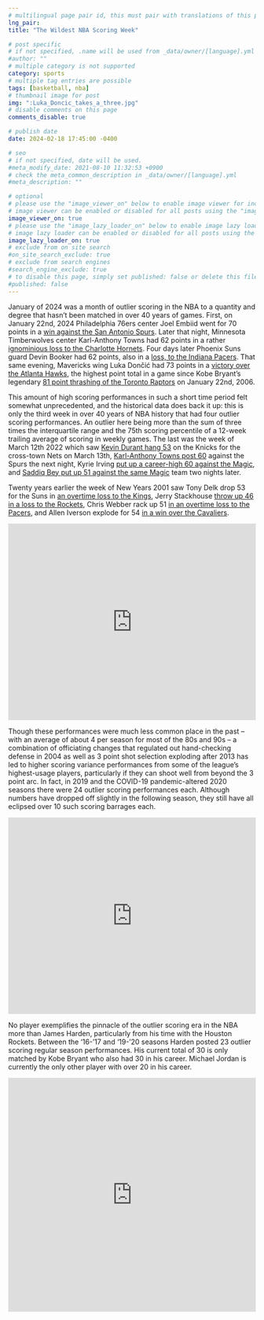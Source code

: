 ```yaml
---
# multilingual page pair id, this must pair with translations of this page. (This name must be unique)
lng_pair: 
title: "The Wildest NBA Scoring Week"

# post specific
# if not specified, .name will be used from _data/owner/[language].yml
#author: ""
# multiple category is not supported
category: sports
# multiple tag entries are possible
tags: [basketball, nba]
# thumbnail image for post
img: ":Luka_Doncic_takes_a_three.jpg"
# disable comments on this page
comments_disable: true

# publish date
date: 2024-02-18 17:45:00 -0400

# seo
# if not specified, date will be used.
#meta_modify_date: 2021-08-10 11:32:53 +0900
# check the meta_common_description in _data/owner/[language].yml
#meta_description: ""

# optional
# please use the "image_viewer_on" below to enable image viewer for individual pages or posts (_posts/ or [language]/_posts folders).
# image viewer can be enabled or disabled for all posts using the "image_viewer_posts: true" setting in _data/conf/main.yml.
image_viewer_on: true
# please use the "image_lazy_loader_on" below to enable image lazy loader for individual pages or posts (_posts/ or [language]/_posts folders).
# image lazy loader can be enabled or disabled for all posts using the "image_lazy_loader_posts: true" setting in _data/conf/main.yml.
image_lazy_loader_on: true
# exclude from on site search
#on_site_search_exclude: true
# exclude from search engines
#search_engine_exclude: true
# to disable this page, simply set published: false or delete this file
#published: false
---
```


January of 2024 was a month of outlier scoring in the NBA to a quantity and degree that hasn’t been matched in over 40 years of games. First, on January 22nd, 2024 Philadelphia 76ers center Joel Embiid went for 70 points in a [win against the San Antonio Spurs](https://www.basketball-reference.com/boxscores/202401220PHI.html). Later that night, Minnesota Timberwolves center Karl-Anthony Towns had 62 points in a rather [ignominious loss to the Charlotte Hornets](https://www.basketball-reference.com/boxscores/202401220MIN.html). Four days later Phoenix Suns guard Devin Booker had 62 points, also in a [loss, to the Indiana Pacers](https://www.basketball-reference.com/boxscores/202401260IND.html). That same evening, Mavericks wing Luka Dončić had 73 points in a [victory over the Atlanta Hawks](https://www.basketball-reference.com/boxscores/202401260ATL.html), the highest point total in a game since Kobe Bryant’s legendary [81 point thrashing of the Toronto Raptors](https://www.basketball-reference.com/boxscores/200601220LAL.html) on January 22nd, 2006.

This amount of high scoring performances in such a short time period felt somewhat unprecedented, and the historical data does back it up: this is only the third week in over 40 years of NBA history that had four outlier scoring performances. An outlier here being more than the sum of three times the interquartile range and the 75th scoring percentile of a 12-week trailing average of scoring in weekly games. The last was the week of March 12th 2022 which saw [Kevin Durant hang 53](https://www.basketball-reference.com/boxscores/202203130BRK.html) on the Knicks for the cross-town Nets on March 13th, [Karl-Anthony Towns post 60](https://www.basketball-reference.com/players/t/townska01.html) against the Spurs the next night, Kyrie Irving [put up a career-high 60 against the Magic](https://www.basketball-reference.com/boxscores/202203150ORL.html), and [Saddiq Bey put up 51 against the same Magic](https://www.basketball-reference.com/boxscores/202203170ORL.html) team two nights later.

Twenty years earlier the week of New Years 2001 saw Tony Delk drop 53 for the Suns in [an overtime loss to the Kings](https://www.basketball-reference.com/boxscores/200101020SAC.html), Jerry Stackhouse [throw up 46 in a loss to the Rockets](https://www.basketball-reference.com/boxscores/200101040HOU.html), Chris Webber rack up 51 [in an overtime loss to the Pacers](https://www.basketball-reference.com/boxscores/200101050SAC.html), and Allen Iverson explode for 54 [in a win over the Cavaliers](https://www.basketball-reference.com/boxscores/200101060CLE.html).

<iframe title="Outlier NBA Scoring Games Getting More Common" aria-label="Scatter Plot" id="datawrapper-chart-OuAAe" src="https://datawrapper.dwcdn.net/OuAAe/2/" scrolling="no" frameborder="0" style="width: 0; min-width: 100% !important; border: none;" height="400" data-external="1"></iframe><script type="text/javascript">!function(){"use strict";window.addEventListener("message",(function(a){if(void 0!==a.data["datawrapper-height"]){var e=document.querySelectorAll("iframe");for(var t in a.data["datawrapper-height"])for(var r=0;r<e.length;r++)if(e[r].contentWindow===a.source){var i=a.data["datawrapper-height"][t]+"px";e[r].style.height=i}}}))}();</script>

Though these performances were much less common place in the past – with an average of about 4 per season for most of the 80s and 90s – a combination of officiating changes that regulated out hand-checking defense in 2004 as well as 3 point shot selection exploding after 2013 has led to higher scoring variance performances from some of the league’s highest-usage players, particularly if they can shoot well from beyond the 3 point arc. In fact, in 2019 and the COVID-19 pandemic-altered 2020 seasons there were 24 outlier scoring performances each. Although numbers have dropped off slightly in the following season, they still have all eclipsed over 10 such scoring barrages each.

<iframe title="Outlier Scoring Peaked in the 2019 and 2020 NBA Seasons" aria-label="Interactive line chart" id="datawrapper-chart-R1olm" src="https://datawrapper.dwcdn.net/R1olm/2/" scrolling="no" frameborder="0" style="width: 0; min-width: 100% !important; border: none;" height="400" data-external="1"></iframe><script type="text/javascript">!function(){"use strict";window.addEventListener("message",(function(a){if(void 0!==a.data["datawrapper-height"]){var e=document.querySelectorAll("iframe");for(var t in a.data["datawrapper-height"])for(var r=0;r<e.length;r++)if(e[r].contentWindow===a.source){var i=a.data["datawrapper-height"][t]+"px";e[r].style.height=i}}}))}();</script>

No player exemplifies the pinnacle of the outlier scoring era in the NBA more than James Harden, particularly from his time with the Houston Rockets. Between the ‘16-’17 and ‘19-’20 seasons Harden posted 23 outlier scoring regular season performances. His current total of 30 is only matched by Kobe Bryant who also had 30 in his career. Michael Jordan is currently the only other player with over 20 in his career.

<iframe title="Harden and Kobe Leaders in NBA Scoring Outliers" aria-label="Table" id="datawrapper-chart-Nl54Q" src="https://datawrapper.dwcdn.net/Nl54Q/1/" scrolling="no" frameborder="0" style="width: 0; min-width: 100% !important; border: none;" height="476" data-external="1"></iframe><script type="text/javascript">!function(){"use strict";window.addEventListener("message",(function(a){if(void 0!==a.data["datawrapper-height"]){var e=document.querySelectorAll("iframe");for(var t in a.data["datawrapper-height"])for(var r=0;r<e.length;r++)if(e[r].contentWindow===a.source){var i=a.data["datawrapper-height"][t]+"px";e[r].style.height=i}}}))}();</script>